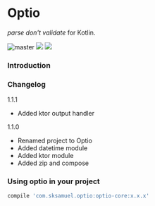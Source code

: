 Optio
=========================

_parse don't validate_ for Kotlin.

![master](https://github.com/sksamuel/optio/workflows/master/badge.svg)
[<img src="https://img.shields.io/maven-central/v/com.sksamuel.optio/optio-core.svg?label=latest%20release"/>](http://search.maven.org/#search%7Cga%7C1%7Coptio)
[<img src="https://img.shields.io/nexus/s/https/oss.sonatype.org/com.sksamuel.optio/optio-core.svg?label=latest%20snapshot&style=plastic"/>](https://oss.sonatype.org/content/repositories/snapshots/com/sksamuel/optio)

### Introduction

### Changelog

1.1.1

* Added ktor output handler

1.1.0

* Renamed project to Optio
* Added datetime module
* Added ktor module
* Added zip and compose

### Using optio in your project

```groovy
compile 'com.sksamuel.optio:optio-core:x.x.x'
```
